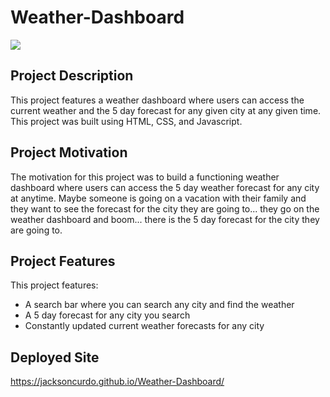 # Weather-Dashboard
<img src="WD./Images/.jpg.JPG">

## Project Description 
This project features a weather dashboard where users can access the current weather and the 5 day forecast for any given city at any given time. This project was built using HTML, CSS, and Javascript. 



## Project Motivation
The motivation for this project was to build a functioning weather dashboard where users can access the 5 day weather forecast for any city at anytime. Maybe someone is going on a vacation with their family and they want to see the forecast for the city they are going to... they go on the weather dashboard and boom... there is the 5 day forecast for the city they are going to. 


## Project Features 
 This project features: 

 - A search bar where you can search any city and find the weather
 - A 5 day forecast for any city you search 
 - Constantly updated current weather forecasts for any city 

 ## Deployed Site 
  https://jacksoncurdo.github.io/Weather-Dashboard/

